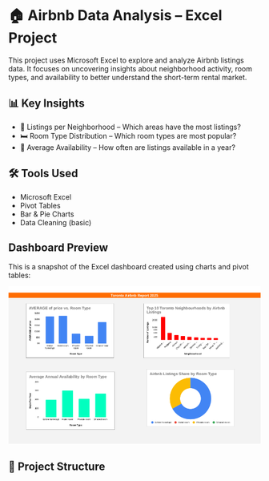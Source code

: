 # 🏠 Airbnb Data Analysis – Excel Project

This project uses Microsoft Excel to explore and analyze Airbnb listings data. It focuses on uncovering insights about neighborhood activity, room types, and availability to better understand the short-term rental market.

## 📊 Key Insights

- 📍 Listings per Neighborhood – Which areas have the most listings?
- 🛏 Room Type Distribution – Which room types are most popular?
- 📅 Average Availability – How often are listings available in a year?

## 🛠 Tools Used

- Microsoft Excel
- Pivot Tables
- Bar & Pie Charts
- Data Cleaning (basic)

## Dashboard Preview

This is a snapshot of the Excel dashboard created using charts and pivot tables:

![Airbnb Dashboard](./charts/Airbnb_Excel_Dashboard.png)


## 📁 Project Structure


